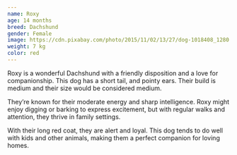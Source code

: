 ```yaml
---
name: Roxy
age: 14 months
breed: Dachshund
gender: Female
image: https://cdn.pixabay.com/photo/2015/11/02/13/27/dog-1018408_1280.jpg
weight: 7 kg
color: red
---
```


Roxy is a wonderful Dachshund with a friendly disposition and a love for companionship. 
This dog has a short tail, 
and pointy ears. 
Their build is medium and 
their size would be considered medium.

They’re known for their moderate energy 
and sharp intelligence. Roxy might enjoy digging or barking to express excitement, 
but with regular walks and attention, they thrive in family settings.

With their long red coat, 
they are alert and loyal. 
This dog tends to do well with kids 
and other animals, making them a perfect companion for loving homes.